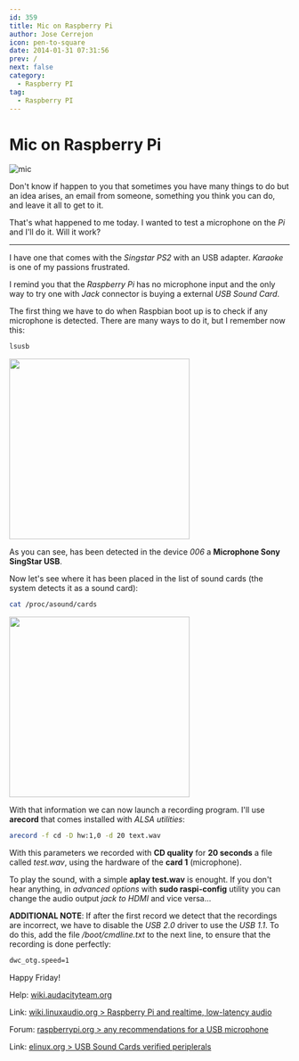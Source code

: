 ```yaml
---
id: 359
title: Mic on Raspberry Pi
author: Jose Cerrejon
icon: pen-to-square
date: 2014-01-31 07:31:56
prev: /
next: false
category:
  - Raspberry PI
tag:
  - Raspberry PI
---
```


# Mic on Raspberry Pi

![mic](/images/2014/01/mic.jpg)

Don't know if happen to you that sometimes you have many things to do but an idea arises, an email from someone, something you think you can do, and leave it all to get to it. 

That's what happened to me today. I wanted to test a microphone on the *Pi* and I'll do it. Will it work?

- - -
I have one that comes with the *Singstar PS2* with an USB adapter. *Karaoke* is one of my passions frustrated. 

I remind you that the *Raspberry Pi* has no microphone input and the only way to try one with *Jack* connector is buying a external *USB Sound Card*. 

The first thing we have to do when Raspbian boot up is to check if any microphone is detected. There are many ways to do it, but I remember now this:

```bash
lsusb
```

<a title="Mic detedted!" rel="lightbox" href="/images/2014/01/lusb.jpg">
<img width="324" src="/images/2014/01/lusb_min.jpg">
</a>

As you can see, has been detected in the device *006* a **Microphone Sony SingStar USB**. 

Now let's see where it has been placed in the list of sound cards (the system detects it as a sound card):

```bash
cat /proc/asound/cards
```

<a title="Card num. 1 is a USB-Audio - USBMIC" rel="lightbox" href="/images/2014/01/catproccards.jpg">
<img width="324" src="/images/2014/01/catproccards_min.jpg">
</a>

With that information we can now launch a recording program. I'll use **arecord** that comes installed with *ALSA utilities*:

```bash
arecord -f cd -D hw:1,0 -d 20 text.wav
```

With this parameters we recorded with **CD quality** for **20 seconds** a file called *test.wav*, using the hardware of the **card 1** (microphone). 

To play the sound, with a simple **aplay test.wav** is enought. If you don't hear anything, in *advanced options* with **sudo raspi-config** utility you can change the audio output *jack to HDMI* and vice versa...

**ADDITIONAL NOTE**: If after the first record we detect that the recordings are incorrect, we have to disable the *USB 2.0* driver to use the *USB 1.1*. To do this, add the file */boot/cmdline.txt* to the next line, to ensure that the recording is done perfectly:

```bash
dwc_otg.speed=1
```

Happy Friday!

Help: [wiki.audacityteam.org](http://wiki.audacityteam.org/index.php?title=USB_mic_on_Linux)

Link: [wiki.linuxaudio.org > Raspberry Pi and realtime, low-latency audio](http://wiki.linuxaudio.org/wiki/raspberrypi)

Forum: [raspberrypi.org > any recommendations for a USB microphone](http://www.raspberrypi.org/phpBB3/viewtopic.php?f=26&t=43731)

Link: [elinux.org > USB Sound Cards verified periplerals](http://elinux.org/RPi_VerifiedPeripherals#USB_Sound_Cards)